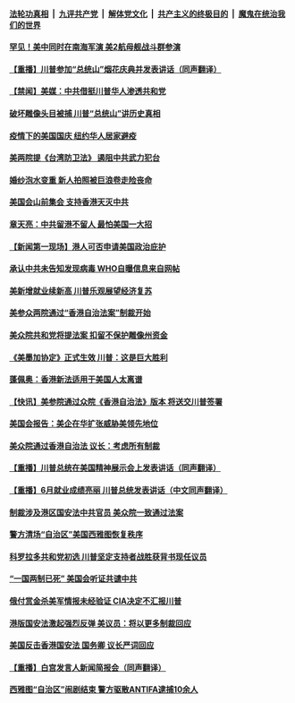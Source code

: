 ####  [法轮功真相](../../../../basic/blob/master/README.md?t=07041431) &nbsp;|&nbsp; [九评共产党](../../../../9ping.md/blob/master/README.md?t=07041431) &nbsp;|&nbsp; [解体党文化](../../../../jtdwh.md/blob/master/README.md?t=07041431)  &nbsp;|&nbsp; [共产主义的终极目的](../../../../gczydzjmd.md/blob/master/README.md?t=07041431) &nbsp;|&nbsp; [魔鬼在统治我们的世界](../../../../mgztzwmdsj.md/blob/master/README.md?t=07041431) 

#### [罕见！美中同时在南海军演 美2航母舰战斗群参演](../pages/prog203/a102885742.md?t=07041431) 

#### [【重播】川普参加“总统山”烟花庆典并发表讲话（同声翻译）](../pages/prog203/a102885592.md?t=07041431) 

#### [【禁闻】美媒：中共借挺川普华人渗透共和党](../pages/prog203/a102885451.md?t=07041431) 

#### [破坏雕像头目被捕 川普“总统山”讲历史真相](../pages/prog203/a102885444.md?t=07041431) 

#### [疫情下的美国国庆 纽约华人居家避疫](../pages/prog203/a102885412.md?t=07041431) 

#### [美两院提《台湾防卫法》 遏阻中共武力犯台](../pages/prog203/a102885363.md?t=07041431) 

#### [婚纱泡水变重 新人拍照被巨浪卷走险丧命](../pages/prog203/a102885108.md?t=07041431) 

#### [美国会山前集会 支持香港天灭中共](../pages/prog203/a102885148.md?t=07041431) 

#### [章天亮：中共留港不留人 最怕美国一大招](../pages/prog203/a102884985.md?t=07041431) 

#### [【新闻第一现场】港人可否申请美国政治庇护](../pages/prog203/a102884980.md?t=07041431) 

#### [承认中共未告知发现病毒 WHO自曝信息来自网帖](../pages/prog203/a102884864.md?t=07041431) 

#### [美新增就业续新高 川普乐观展望经济复苏](../pages/prog203/a102884724.md?t=07041431) 

#### [美参众两院通过“香港自治法案”制裁开始](../pages/prog203/a102884752.md?t=07041431) 

#### [美众院共和党将提法案 扣留不保护雕像州资金](../pages/prog203/a102884701.md?t=07041431) 

#### [《美墨加协定》正式生效 川普：这是巨大胜利](../pages/prog203/a102884640.md?t=07041431) 

#### [蓬佩奥：香港新法适用于美国人太离谱](../pages/prog203/a102884625.md?t=07041431) 

#### [【快讯】美参院通过众院《香港自治法》版本 将送交川普签署](../pages/prog203/a102884621.md?t=07041431) 

#### [美国会报告：美企在华扩张威胁美领先地位](../pages/prog203/a102884586.md?t=07041431) 

#### [美众院通过香港自治法 议长：考虑所有制裁](../pages/prog203/a102884559.md?t=07041431) 

#### [【重播】川普总统在美国精神展示会上发表讲话（同声翻译）](../pages/prog203/a102884550.md?t=07041431) 

#### [【重播】6月就业成绩亮丽 川普总统发表讲话（中文同声翻译）](../pages/prog203/a102884505.md?t=07041431) 

#### [制裁涉及港区国安法中共官员 美众院一致通过法案](../pages/prog203/a102884123.md?t=07041431) 

#### [警方清场“自治区”美国西雅图恢复秩序](../pages/prog203/a102883801.md?t=07041431) 

#### [科罗拉多共和党初选 川普坚定支持者战胜获背书现任议员](../pages/prog203/a102884023.md?t=07041431) 

#### [“一国两制已死”  美国会听证共谴中共](../pages/prog203/a102883863.md?t=07041431) 

#### [俄付赏金杀美军情报未经验证 CIA决定不汇报川普](../pages/prog203/a102883821.md?t=07041431) 

#### [港版国安法激起强烈反弹 美议员：将以更多制裁回应](../pages/prog203/a102883773.md?t=07041431) 

#### [美国反击香港国安法 国务卿 议长严词回应](../pages/prog203/a102883827.md?t=07041431) 

#### [【重播】白宫发言人新闻简报会（同声翻译）](../pages/prog203/a102883799.md?t=07041431) 

#### [西雅图“自治区”闹剧结束 警方驱散ANTIFA逮捕10余人](../pages/prog203/a102883747.md?t=07041431) 

